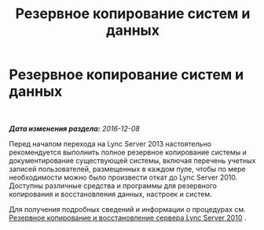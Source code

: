﻿---
title: Резервное копирование систем и данных
TOCTitle: Резервное копирование систем и данных
ms:assetid: d61fddc1-98d4-4577-a371-33f9e221288c
ms:mtpsurl: https://technet.microsoft.com/ru-ru/library/JJ205303(v=OCS.15)
ms:contentKeyID: 49311312
ms.date: 12/10/2016
mtps_version: v=OCS.15
ms.translationtype: HT
---

# Резервное копирование систем и данных

 

_**Дата изменения раздела:** 2016-12-08_

Перед началом перехода на Lync Server 2013 настоятельно рекомендуется выполнить полное резервное копирование системы и документирование существующей системы, включая перечень учетных записей пользователей, размещенных в каждом пуле, чтобы по мере необходимости можно было произвести откат до Lync Server 2010. Доступны различные средства и программы для резервного копирования и восстановления данных, настроек и систем.

Для получения подробных сведений и информации о процедурах см. [Резервное копирование и восстановление сервера Lync Server 2010](http://go.microsoft.com/fwlink/p/?linkid=265417) .

